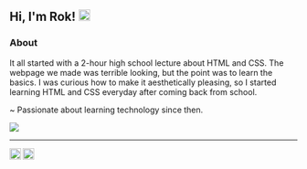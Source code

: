 ## Hi, I'm Rok! <img src = "https://raw.githubusercontent.com/MartinHeinz/MartinHeinz/master/wave.gif" width = 20px>

### About

It all started with a 2-hour high school lecture about HTML and CSS. The webpage we made was terrible looking, but the point was to learn the basics. I was curious how to make it aesthetically pleasing, so I started learning HTML and CSS everyday after coming back from school.

~ Passionate about learning technology since then.

![](https://github-readme-stats.vercel.app/api/top-langs/?username=cervus-camelopardalis&theme=dark&hide_border=true&include_all_commits=true&layout=compact)

---

<a href="https://stackoverflow.com/users/10347145/">
  <img align="left" alt="Rok's LinkedIn" width="20px" src="https://simpleicons.now.sh/stackoverflow/495f7e" />
</a>

<a href="https://www.linkedin.com/in/rokbenko/">
  <img align="left" alt="Rok's LinkedIn" width="20px" src="https://simpleicons.now.sh/linkedin/495f7e" />
</a>

